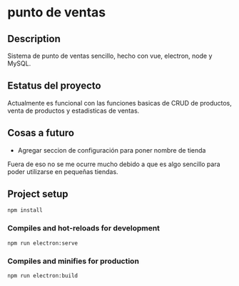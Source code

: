 # punto de ventas

## Description
Sistema de punto de ventas sencillo, hecho con vue, electron, node y MySQL.

## Estatus del proyecto
Actualmente es funcional con las funciones basicas de CRUD de productos, venta de productos y estadisticas de ventas.

## Cosas a futuro

* Agregar seccion de configuración para poner nombre de tienda

Fuera de eso no se me ocurre mucho debido a que es algo sencillo para poder utilizarse en pequeñas tiendas.

## Project setup
```
npm install
```

### Compiles and hot-reloads for development
```
npm run electron:serve
```

### Compiles and minifies for production
```
npm run electron:build
```
